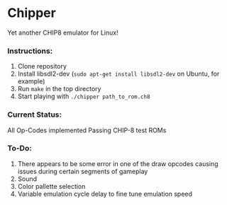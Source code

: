 # Chipper

Yet another CHIP8 emulator for Linux!

### Instructions:

1. Clone repository
2. Install libsdl2-dev (`sudo apt-get install libsdl2-dev` on Ubuntu, for example)
3. Run `make` in the top directory
4. Start playing with `./chipper path_to_rom.ch8`

### Current Status:

All Op-Codes implemented
Passing CHIP-8 test ROMs

### To-Do:

1. There appears to be some error in one of the draw opcodes causing issues during certain segments of gameplay
2. Sound
3. Color pallette selection
4. Variable emulation cycle delay to fine tune emulation speed
